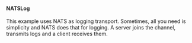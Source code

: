 #### NATSLog

This example uses NATS as logging transport. Sometimes, all you need is simplicity and NATS does that for logging. A server joins the channel, transmits logs and a client receives them.
